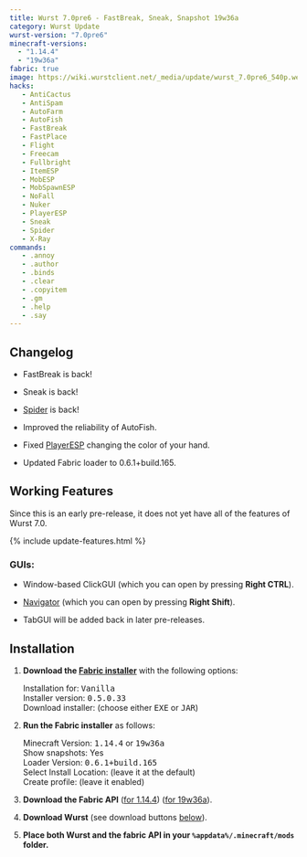 ```yaml
---
title: Wurst 7.0pre6 - FastBreak, Sneak, Snapshot 19w36a
category: Wurst Update
wurst-version: "7.0pre6"
minecraft-versions:
  - "1.14.4"
  - "19w36a"
fabric: true
image: https://wiki.wurstclient.net/_media/update/wurst_7.0pre6_540p.webp
hacks:
   - AntiCactus
   - AntiSpam
   - AutoFarm
   - AutoFish
   - FastBreak
   - FastPlace
   - Flight
   - Freecam
   - Fullbright
   - ItemESP
   - MobESP
   - MobSpawnESP
   - NoFall
   - Nuker
   - PlayerESP
   - Sneak
   - Spider
   - X-Ray
commands:
   - .annoy
   - .author
   - .binds
   - .clear
   - .copyitem
   - .gm
   - .help
   - .say
---
```

## Changelog

- FastBreak is back!

- Sneak is back!

- [Spider](https://wiki.wurstclient.net/spider) is back!

- Improved the reliability of AutoFish.

- Fixed [PlayerESP](https://wiki.wurstclient.net/playeresp) changing the color of your hand.

- Updated Fabric loader to 0.6.1+build.165.

## Working Features

Since this is an early pre-release, it does not yet have all of the features of Wurst 7.0.

{% include update-features.html %}

### GUIs:

- Window-based ClickGUI (which you can open by pressing **Right CTRL**).

- [Navigator](https://wiki.wurstclient.net/navigator) (which you can open by pressing **Right Shift**).

- TabGUI will be added back in later pre-releases.

## Installation

1. **Download the <a href="https://fabricmc.net/use/installer/" target="_blank" rel="nofollow">Fabric installer</a>** with the following options:

   Installation for: <kbd>Vanilla</kbd>  
   Installer version: <kbd>0.5.0.33</kbd>  
   Download installer: (choose either <kbd>EXE</kbd> or <kbd>JAR</kbd>)

1. **Run the Fabric installer** as follows:

   Minecraft Version: <kbd>1.14.4</kbd> or <kbd>19w36a</kbd>  
   Show snapshots: Yes  
   Loader Version: <kbd>0.6.1+build.165</kbd>  
   Select Install Location: (leave it at the default)  
   Create profile: (leave it enabled)

1. **Download the Fabric API** (<a href="https://www.curseforge.com/minecraft/mc-mods/fabric-api/files/2773269" target="_blank" rel="nofollow">for 1.14.4</a>) (<a href="https://www.curseforge.com/minecraft/mc-mods/fabric-api/files/2778857" target="_blank" rel="nofollow">for 19w36a</a>).

1. **Download Wurst** (see download buttons [below](#downloads)).

1. **Place both Wurst and the fabric API in your `%appdata%/.minecraft/mods` folder.**

